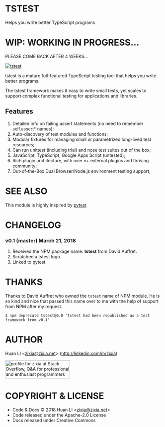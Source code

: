# TSTEST
Helps you write better TypeScript programs

# WIP: WORKING IN PROGRESS...

PLEASE COME BACK AFTER 4 WEEKS...

[![tstest](https://zixia.github.io/tstest/images/tstest-logo.png)](https://github.com/zixia/tstest)

tstest is a mature full-featured TypeScript testing tool that helps you write better programs.

The tstest framework makes it easy to write small tests, yet scales to support complex functional testing for applications and libraries.

## Features

1. Detailed info on failing assert statements (no need to remember self.assert* names);
1. Auto-discovery of test modules and functions;
1. Modular fixtures for managing small or parametrized long-lived test resources;
1. Can run unittest (including trial) and nose test suites out of the box;
1. JavaScript, TypeScript, Google Apps Script (untested);
1. Rich plugin architecture, with over n+ external plugins and thriving community;
1. Out-of-the-Box Dual Browser/Node.js environment testing support;
# SEE ALSO

This module is highly inspired by [pytest](https://pytest.org/)

# CHANGELOG

### v0.1 (master) March 21, 2018
1. Received the NPM package name: **tstest** from David Auffret.
1. Scratched a tstest logo.
1. Linked to pytest.

# THANKS

Thanks to David Auffret who owned the `tstest` name of NPM module. He is so kind and nice that passed this name over to me with the help of support from NPM after my request.

```
$ npm deprecate tstest@0.0 'tstest had been republished as a test framework from v0.1'
```

# AUTHOR

Huan LI \<zixia@zixia.net\> (http://linkedin.com/in/zixia)

<a href="http://stackoverflow.com/users/1123955/zixia">
  <img src="http://stackoverflow.com/users/flair/1123955.png" width="208" height="58" alt="profile for zixia at Stack Overflow, Q&amp;A for professional and enthusiast programmers" title="profile for zixia at Stack Overflow, Q&amp;A for professional and enthusiast programmers">
</a>

# COPYRIGHT & LICENSE

* Code & Docs © 2018 Huan LI \<zixia@zixia.net\>
* Code released under the Apache-2.0 License
* Docs released under Creative Commons
